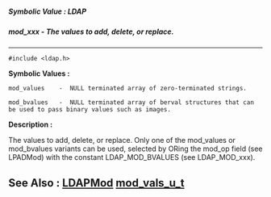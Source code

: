##### Symbolic Value : LDAP
##### mod_xxx - The values to add, delete, or replace.
---
```
#include <ldap.h>
```

**Symbolic Values :**

	mod_values	  -  NULL terminated array of zero-terminated strings.

	mod_bvalues	  -  NULL terminated array of berval structures that can be used to pass binary values such as images.


**Description :**

The values to add, delete, or replace.  Only one of the mod_values or mod_bvalues variants can be used, selected by ORing the mod_op field (see LPADMod) with the constant LDAP_MOD_BVALUES (see LDAP_MOD_xxx).


**See Also :**
[LDAPMod](/domino-c-api-docs/reference/Data/LDAPMod)
[mod_vals_u_t](/domino-c-api-docs/reference/Data/mod_vals_u_t)
---

